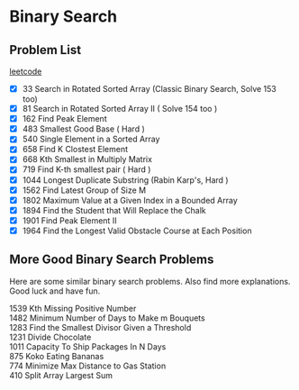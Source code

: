# Binary Search

## Problem List
[leetcode](https://leetcode.com/tag/binary-search/)

- [x] 33   Search in Rotated Sorted Array (Classic Binary Search, Solve 153 too)
- [x] 81   Search in Rotated Sorted Array II ( Solve 154 too )
- [x] 162  Find Peak Element
- [x] 483  Smallest Good Base ( Hard )
- [x] 540  Single Element in a Sorted Array
- [x] 658  Find K Clostest Element
- [x] 668  Kth Smallest in Multiply Matrix
- [x] 719  Find K-th smallest pair ( Hard )
- [x] 1044 Longest Duplicate Substring (Rabin Karp's, Hard )
- [x] 1562 Find Latest Group of Size M
- [x] 1802 Maximum Value at a Given Index in a Bounded Array 
- [x] 1894 Find the Student that Will Replace the Chalk
- [x] 1901 Find Peak Element II
- [x] 1964 Find the Longest Valid Obstacle Course at Each Position

## More Good Binary Search Problems
Here are some similar binary search problems.
Also find more explanations.
Good luck and have fun.
 
1539 Kth Missing Positive Number  
1482 Minimum Number of Days to Make m Bouquets  
1283 Find the Smallest Divisor Given a Threshold  
1231 Divide Chocolate  
1011 Capacity To Ship Packages In N Days  
875  Koko Eating Bananas  
774  Minimize Max Distance to Gas Station  
410  Split Array Largest Sum

